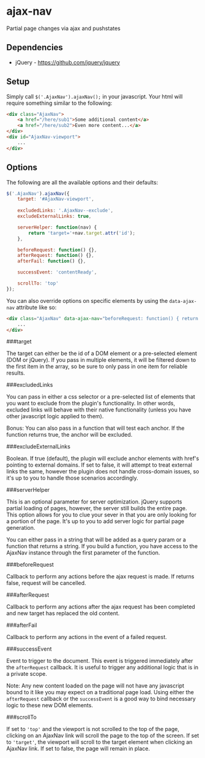# ajax-nav
Partial page changes via ajax and pushstates

## Dependencies

- jQuery - https://github.com/jquery/jquery


## Setup

Simply call `$('.AjaxNav').ajaxNav();` in your javascript.
Your html will require something similar to the following:

```html
<div class="AjaxNav">
    <a href="/here/sub1">Some additional content</a>
    <a href="/here/sub2">Even more content...</a>
</div>
<div id="AjaxNav-viewport">
    ...
</div>
```


## Options

The following are all the available options and their defaults:

```javascript
$('.AjaxNav').ajaxNav({
    target: '#AjaxNav-viewport',
    			
    excludedLinks: '.AjaxNav--exclude',
    excludeExternalLinks: true,

    serverHelper: function(nav) {
        return 'target='+nav.target.attr('id');
    },

    beforeRequest: function() {},
    afterRequest: function() {},
    afterFail: function() {},

    successEvent: 'contentReady',

    scrollTo: 'top'
});
```

You can also override options on specific elements by using the `data-ajax-nav` attribute like so:

```html
<div class="AjaxNav" data-ajax-nav="beforeRequest: function() { return confirm('Are you sure you want to navigate away from this page?'); }">
    ...
</div>
```

###target

The target can either be the id of a DOM element or a pre-selected element (DOM or jQuery).
If you pass in multiple elements, it will be filtered down to the first item in the array,
so be sure to only pass in one item for reliable results.

###excludedLinks

You can pass in either a css selector or a pre-selected list of elements that you want to exclude from the plugin's functionality.
In other words, excluded links will behave with their native functionality (unless you have other javascript logic applied to them).

Bonus: You can also pass in a function that will test each anchor. If the function returns true, the anchor will be excluded.

###excludeExternalLinks

Boolean. If true (default), the plugin will exclude anchor elements with href's pointing to external domains.
If set to false, it will attempt to treat external links the same, however the plugin does not handle cross-domain issues,
so it's up to you to handle those scenarios accordingly.

###serverHelper

This is an optional parameter for server optimization. jQuery supports partial loading of pages, however,
the server still builds the entire page. This option allows for you to clue your sever in that you are only looking for
a portion of the page. It's up to you to add server logic for partial page generation.

You can either pass in a string that will be added as a query param or a function that returns a string.
If you build a function, you have access to the AjaxNav instance through the first parameter of the function.

###beforeRequest

Callback to perform any actions before the ajax request is made. If returns false, request will be cancelled.

###afterRequest

Callback to perform any actions after the ajax request has been completed and new target has replaced the old content.

###afterFail

Callback to perform any actions in the event of a failed request.

###successEvent

Event to trigger to the document. This event is triggered immediately after the `afterRequest` callback.
It is useful to trigger any additional logic that is in a private scope.

Note: Any new content loaded on the page will not have any javascript bound to it like you may expect on a traditional page load.
Using either the `afterRequest` callback or the `successEvent` is a good way to bind necessary logic to these new DOM elements.

###scrollTo

If set to `'top'` and the viewport is not scrolled to the top of the page,
clicking on an AjaxNav link will scroll the page to the top of the screen.
If set to `'target'`, the viewport will scroll to the target element when clicking an AjaxNav link.
If set to false, the page will remain in place. 